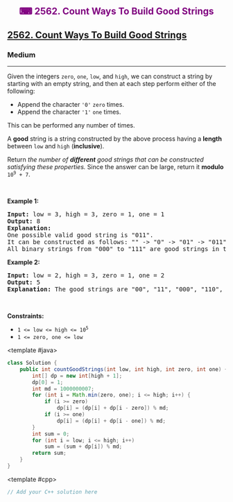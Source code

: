 <div align = "center">
<h style = "margin-bottom: 0px; margin-top: 0px; color : purple;" align = "center" class = "header">

## ⌨ 2562. Count Ways To Build Good Strings

</h>
</div>

<h2><a href="https://leetcode.com/problems/count-ways-to-build-good-strings" target = "_blank">2562. Count Ways To Build Good Strings</a></h2><h3>Medium</h3><hr><p>Given the integers <code>zero</code>, <code>one</code>, <code>low</code>, and <code>high</code>, we can construct a string by starting with an empty string, and then at each step perform either of the following:</p>

<ul>
	<li>Append the character <code>&#39;0&#39;</code> <code>zero</code> times.</li>
	<li>Append the character <code>&#39;1&#39;</code> <code>one</code> times.</li>
</ul>

<p>This can be performed any number of times.</p>

<p>A <strong>good</strong> string is a string constructed by the above process having a <strong>length</strong> between <code>low</code> and <code>high</code> (<strong>inclusive</strong>).</p>

<p>Return <em>the number of <strong>different</strong> good strings that can be constructed satisfying these properties.</em> Since the answer can be large, return it <strong>modulo</strong> <code>10<sup>9</sup> + 7</code>.</p>

<p>&nbsp;</p>
<p><strong class="example">Example 1:</strong></p>

<pre>
<strong>Input:</strong> low = 3, high = 3, zero = 1, one = 1
<strong>Output:</strong> 8
<strong>Explanation:</strong> 
One possible valid good string is &quot;011&quot;. 
It can be constructed as follows: &quot;&quot; -&gt; &quot;0&quot; -&gt; &quot;01&quot; -&gt; &quot;011&quot;. 
All binary strings from &quot;000&quot; to &quot;111&quot; are good strings in this example.
</pre>

<p><strong class="example">Example 2:</strong></p>

<pre>
<strong>Input:</strong> low = 2, high = 3, zero = 1, one = 2
<strong>Output:</strong> 5
<strong>Explanation:</strong> The good strings are &quot;00&quot;, &quot;11&quot;, &quot;000&quot;, &quot;110&quot;, and &quot;011&quot;.
</pre>

<p>&nbsp;</p>
<p><strong>Constraints:</strong></p>

<ul>
	<li><code>1 &lt;= low&nbsp;&lt;= high&nbsp;&lt;= 10<sup>5</sup></code></li>
	<li><code>1 &lt;= zero, one &lt;= low</code></li>
</ul>

<CodeTabs :languages="[ { name: 'C++', slot: 'cpp' }, { name: 'Java', slot: 'java' } ]">

<template #java>

```java
class Solution {
    public int countGoodStrings(int low, int high, int zero, int one) {
        int[] dp = new int[high + 1];
        dp[0] = 1;
        int md = 1000000007;
        for (int i = Math.min(zero, one); i <= high; i++) {
            if (i >= zero)
                dp[i] = (dp[i] + dp[i - zero]) % md;
            if (i >= one)
                dp[i] = (dp[i] + dp[i - one]) % md;
        }
        int sum = 0;
        for (int i = low; i <= high; i++)
            sum = (sum + dp[i]) % md;
        return sum;
    }
}

```

</template>

<template #cpp>

```cpp
// Add your C++ solution here
```

</template>

</CodeTabs>
